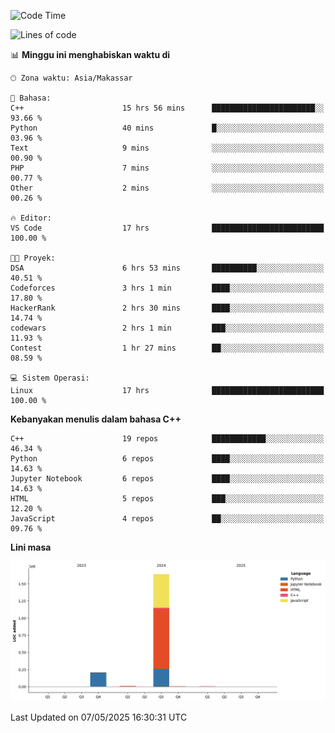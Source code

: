 <!--START_SECTION:waka-->
![Code Time](http://img.shields.io/badge/Code%20Time-195%20hrs%2032%20mins-blue)

![Lines of code](https://img.shields.io/badge/Sejak%20Hello%20World%20aku%20telah%20menulis-1.9%20million%20baris%20kode-blue)

📊 **Minggu ini menghabiskan waktu di** 

```text
🕑︎ Zona waktu: Asia/Makassar

💬 Bahasa: 
C++                      15 hrs 56 mins      ███████████████████████░░   93.66 % 
Python                   40 mins             █░░░░░░░░░░░░░░░░░░░░░░░░   03.96 % 
Text                     9 mins              ░░░░░░░░░░░░░░░░░░░░░░░░░   00.90 % 
PHP                      7 mins              ░░░░░░░░░░░░░░░░░░░░░░░░░   00.77 % 
Other                    2 mins              ░░░░░░░░░░░░░░░░░░░░░░░░░   00.26 % 

🔥 Editor: 
VS Code                  17 hrs              █████████████████████████   100.00 % 

🐱‍💻 Proyek: 
DSA                      6 hrs 53 mins       ██████████░░░░░░░░░░░░░░░   40.51 % 
Codeforces               3 hrs 1 min         ████░░░░░░░░░░░░░░░░░░░░░   17.80 % 
HackerRank               2 hrs 30 mins       ████░░░░░░░░░░░░░░░░░░░░░   14.74 % 
codewars                 2 hrs 1 min         ███░░░░░░░░░░░░░░░░░░░░░░   11.93 % 
Contest                  1 hr 27 mins        ██░░░░░░░░░░░░░░░░░░░░░░░   08.59 % 

💻 Sistem Operasi: 
Linux                    17 hrs              █████████████████████████   100.00 % 
```

**Kebanyakan menulis dalam bahasa C++** 

```text
C++                      19 repos            ████████████░░░░░░░░░░░░░   46.34 % 
Python                   6 repos             ████░░░░░░░░░░░░░░░░░░░░░   14.63 % 
Jupyter Notebook         6 repos             ████░░░░░░░░░░░░░░░░░░░░░   14.63 % 
HTML                     5 repos             ███░░░░░░░░░░░░░░░░░░░░░░   12.20 % 
JavaScript               4 repos             ██░░░░░░░░░░░░░░░░░░░░░░░   09.76 % 
```



**Lini masa**

![Lines of Code chart](https://raw.githubusercontent.com/yusuf601/yusuf601/main/assets/bar_graph.png)


 Last Updated on 07/05/2025 16:30:31 UTC
<!--END_SECTION:waka-->
